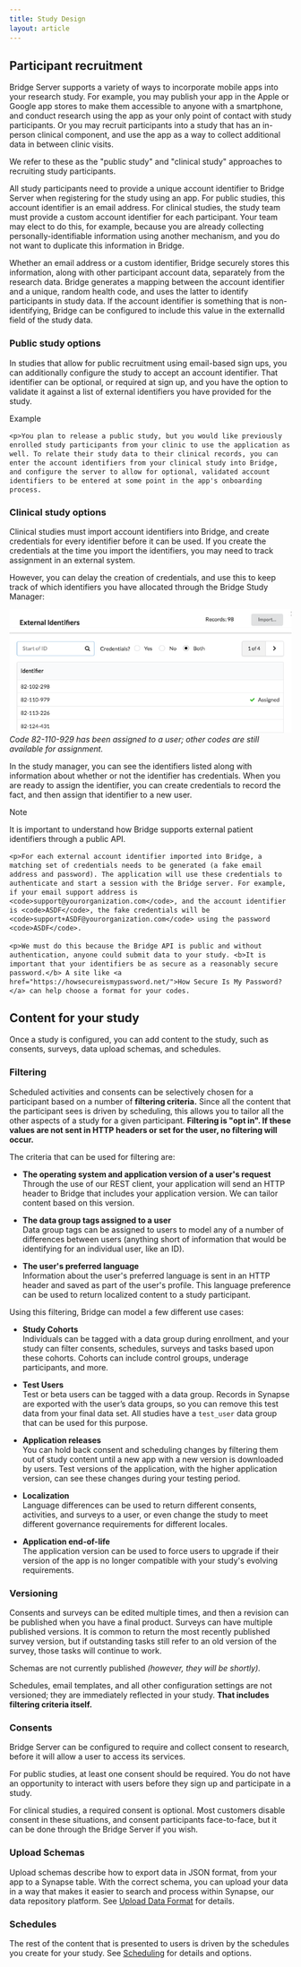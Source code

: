 ```yaml
---
title: Study Design
layout: article
---
```


<div id="toc"></div>

## Participant recruitment

Bridge Server supports a variety of ways to incorporate mobile apps into your research study. For example, you may publish your app in the Apple or Google app stores to make them accessible to anyone with a smartphone, and conduct research using the app as your only point of contact with study participants. Or you may recruit participants into a study that has an in-person clinical component, and use the app as a way to collect additional data in between clinic visits. 

We refer to these as the "public study" and "clinical study" approaches to recruiting study participants.

All study participants need to provide a unique account identifier to Bridge Server when registering for the study using an app. For public studies, this account identifier is an email address. For clinical studies, the study team must provide a custom account identifier for each participant. Your team may elect to do this, for example, because you are already collecting personally-identifiable information using another mechanism, and you do not want to duplicate this information in Bridge.

Whether an email address or a custom identifier, Bridge securely stores this information, along with other participant account data, separately from the research data. Bridge generates a mapping between the account identifier and a unique, random health code, and uses the latter to identify participants in study data. If the account identifier is something that is non-identifying, Bridge can be configured to include this value in the externalId field of the study data.

### Public study options

In studies that allow for public recruitment using email-based sign ups, you can additionally configure the study to accept an account identifier. That identifier can be optional, or required at sign up, and you have the option to validate it against a list of external identifiers you have provided for the study.

<div class="ui message">
    <div class="ui header">Example</div>

    <p>You plan to release a public study, but you would like previously enrolled study participants from your clinic to use the application as well. To relate their study data to their clinical records, you can enter the account identifiers from your clinical study into Bridge, and configure the server to allow for optional, validated account identifiers to be entered at some point in the app's onboarding process.
</div>

### Clinical study options

Clinical studies must import account identifiers into Bridge, and create credentials for every identifier before it can be used. If you create the credentials at the time you import the identifiers, you may need to track assignment in an external system.

However, you can delay the creation of credentials, and use this to keep track of which identifiers you have allocated through the Bridge Study Manager:

![Assigning External IDs](/images/assign_external_id.png)
_Code 82-110-929 has been assigned to a user; other codes are still available for assignment._

In the study manager, you can see the identifiers listed along with information about whether or not the identifier has credentials. When you are ready to assign the identifier, you can create credentials to record the fact, and then assign that identifier to a new user.

<div class="ui warning message">
    <div class="ui header">Note</div>
    <p>It is important to understand how Bridge supports external patient identifiers through a public API.

    <p>For each external account identifier imported into Bridge, a matching set of credentials needs to be generated (a fake email address and password). The application will use these credentials to authenticate and start a session with the Bridge server. For example, if your email support address is <code>support@yourorganization.com</code>, and the account identifier is <code>ASDF</code>, the fake credentials will be <code>support+ASDF@yourorganization.com</code> using the password <code>ASDF</code>.

    <p>We must do this because the Bridge API is public and without authentication, anyone could submit data to your study. <b>It is important that your identifiers be as secure as a reasonably secure password.</b> A site like <a href="https://howsecureismypassword.net/">How Secure Is My Password?</a> can help choose a format for your codes.
</div>

## Content for your study

Once a study is configured, you can add content to the study, such as consents, surveys, data upload schemas, and schedules. 

### Filtering

Scheduled activities and consents can be selectively chosen for a participant based on a number of **filtering criteria.** Since all the content that the participant sees is driven by scheduling, this allows you to tailor all the other aspects of a study for a given participant. **Filtering is "opt in". If these values are not sent in HTTP headers or set for the user, no filtering will occur.** 

The criteria that can be used for filtering are:

* **The operating system and application version of a user's request**<br>Through the use of our REST client, your application will send an HTTP header to Bridge that includes your application version. We can tailor content based on this version.

* **The data group tags assigned to a user**<br>Data group tags can be assigned to users to model any of a number of differences between users (anything short of information that would be identifying for an individual user, like an ID).

* **The user's preferred language**<br>Information about the user's preferred language is sent in an HTTP header and saved as part of the user's profile. This language preference can be used to return localized content to a study participant.

Using this filtering, Bridge can model a few different use cases: 

* **Study Cohorts**<br>Individuals can be tagged with a data group during enrollment, and your study can filter consents, schedules, surveys and tasks based upon these cohorts. Cohorts can include control groups, underage participants, and more.

* **Test Users**<br>Test or beta users can be tagged with a data group. Records in Synapse are exported with the user’s data groups, so you can remove this test data from your final data set. All studies have a `test_user` data group that can be used for this purpose.

* **Application releases**<br>You can hold back consent and scheduling changes by filtering them out of study content until a new app with a new version is downloaded by users. Test versions of the application, with the higher application version, can see these changes during your testing period.

* **Localization**<br>Language differences can be used to return different consents, activities, and surveys to a user, or even change the study to meet different governance requirements for different locales.

* **Application end-of-life**<br>The application version can be used to force users to upgrade if their version of the app is no longer compatible with your study's evolving requirements.

### Versioning

Consents and surveys can be edited multiple times, and then a revision can be published when you have a final product. Surveys can have multiple published versions. It is common to return the most recently published survey version, but if outstanding tasks still refer to an old version of the survey, those tasks will continue to work.

Schemas are not currently published _(however, they will be shortly)._

Schedules, email templates, and all other configuration settings are not versioned; they are immediately reflected in your study. **That includes filtering criteria itself.**

### Consents

Bridge Server can be configured to require and collect consent to research, before it will allow a user to access its services.

For public studies, at least one consent should be required. You do not have an opportunity to interact with users before they sign up and participate in a study.

For clinical studies, a required consent is optional. Most customers disable consent in these situations, and consent participants face-to-face, but it can be done through the Bridge Server if you wish.

### Upload Schemas

Upload schemas describe how to export data in JSON format, from your app to a Synapse table. With the correct schema, you can upload your data in a way that makes it easier to search and process within Synapse, our data repository platform. See [Upload Data Format](upload_data_format.html) for details.

### Schedules

The rest of the content that is presented to users is driven by the schedules you create for your study. See [Scheduling](scheduling.html) for details and options.